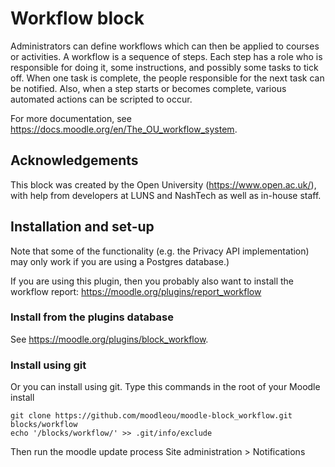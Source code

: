 # Workflow block

Administrators can define workflows which can then be applied to courses or activities.
A workflow is a sequence of steps. Each step has a role who is responsible
for doing it, some instructions, and possibly some tasks to tick off.
When one task is complete, the people responsible for the next task can be notified.
Also, when a step starts or becomes complete, various automated actions can be scripted to occur.

For more documentation, see https://docs.moodle.org/en/The_OU_workflow_system.


## Acknowledgements

This block was created by the Open University (https://www.open.ac.uk/),
with help from developers at LUNS and NashTech as well as in-house staff.


## Installation and set-up

Note that some of the functionality (e.g. the Privacy API implementation) may only work
if you are using a Postgres database.)

If you are using this plugin, then you probably also want to install the workflow report:
https://moodle.org/plugins/report_workflow

### Install from the plugins database

See https://moodle.org/plugins/block_workflow.

### Install using git

Or you can install using git. Type this commands in the root of your Moodle install

    git clone https://github.com/moodleou/moodle-block_workflow.git blocks/workflow
    echo '/blocks/workflow/' >> .git/info/exclude

Then run the moodle update process
Site administration > Notifications

